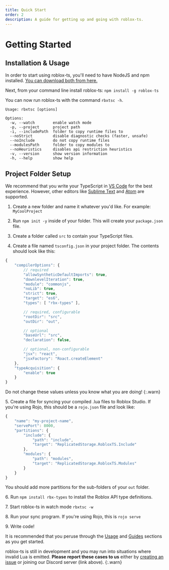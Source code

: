 ```yaml
---
title: Quick Start
order: 2
description: A guide for getting up and going with roblox-ts.
---
```


# Getting Started

## Installation & Usage

In order to start using roblox-ts, you'll need to have NodeJS and npm installed. [You can download both from here.](https://nodejs.org/)

Next, from your command line install roblox-ts: `npm install -g roblox-ts`

You can now run roblox-ts with the command `rbxtsc -h`.

```
Usage: rbxtsc [options]

Options:
  -w, --watch        enable watch mode
  -p, --project      project path
  -i, --includePath  folder to copy runtime files to
  --noStrict         disable diagnostic checks (faster, unsafe)
  --noInclude        do not copy runtime files
  --modulesPath      folder to copy modules to
  --noHeuristics     disables api restriction heuristics
  -v, --version      show version information
  -h, --help         show help
```

## Project Folder Setup

We recommend that you write your TypeScript in [VS Code](https://code.visualstudio.com/) for the best experience. However, other editors like [Sublime Text](https://www.sublimetext.com/) and [Atom](https://atom.io/) are supported.

1. Create a new folder and name it whatever you'd like. For example: `MyCoolProject`

2. Run `npm init -y` inside of your folder. This will create your `package.json` file.

3. Create a folder called `src` to contain your TypeScript files.

4. Create a file named `tsconfig.json` in your project folder. The contents should look like this:

```js
{
	"compilerOptions": {
		// required
		"allowSyntheticDefaultImports": true,
		"downlevelIteration": true,
		"module": "commonjs",
		"noLib": true,
		"strict": true,
		"target": "es6",
		"types": [ "rbx-types" ],

		// required, configurable
		"rootDir": "src",
		"outDir": "out",

		// optional
		"baseUrl": "src",
		"declaration": false,

		// optional, non-configurable
		"jsx": "react",
		"jsxFactory": "Roact.createElement"
	},
	"typeAcquisition": {
		"enable": true
	}
}
```
Do not change these values unless you know what you are doing!
{:.warn}

5\. Create a file for syncing your compiled .lua files to Roblox Studio. If you're using Rojo, this should be a `rojo.json` file and look like:

```js
{
	"name": "my-project-name",
	"servePort": 8000,
	"partitions": {
		"include": {
			"path": "include",
			"target": "ReplicatedStorage.RobloxTS.Include"
		},
		"modules": {
			"path": "modules",
			"target": "ReplicatedStorage.RobloxTS.Modules"
		}
	}
}
```
You should add more partitions for the sub-folders of your `out` folder.

6\. Run `npm install rbx-types` to install the Roblox API type definitions.

7\. Start roblox-ts in watch mode `rbxtsc -w`

8\. Run your sync program. If you're using Rojo, this is `rojo serve`

9\. Write code!

It is recommended that you peruse through the [Usage](/docs/usage/) and [Guides](/docs/guides/) sections as you get started.

roblox-ts is still in development and you may run into situations where invalid Lua is emitted. **Please report these cases to us** either by [creating an issue](https://github.com/roblox-ts/roblox-ts/issues) or joining our Discord server (link above).
{:.warn}
